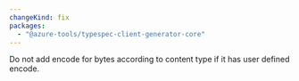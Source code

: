 ```yaml
---
changeKind: fix
packages:
  - "@azure-tools/typespec-client-generator-core"
---
```


Do not add encode for bytes according to content type if it has user defined encode.